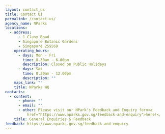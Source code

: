 ```yaml
---
layout: contact_us
title: Contact Us
permalink: /contact-us/
agency_name: NParks
locations:
  - address:
      - 1 Cluny Road
      - Singapore Botanic Gardens
      - Singapore 259569
    operating_hours:
      - days: Mon - Fri
        time: 8.30am - 6.00pm
        description: Closed on Public Holidays
      - days: Sat
        time: 8.30am - 12.00pm
        description: ""
    maps_link: ""
    title: NParks HQ
contacts:
  - content:
      - phone: ""
      - email: ""
      - other: Please visit our NPark's Feedback and Enquiry form<a
          href="https://www.nparks.gov.sg/feedback-and-enquiry">here!</a>.
    title: General Enquiries & Feedback
feedback: https://www.nparks.gov.sg/feedback-and-enquiry
---
```

